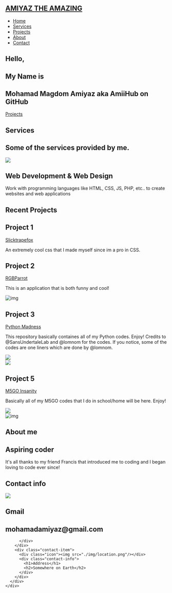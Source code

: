 <!DOCTYPE html>
<html lang="en">

<head>
  <meta charset="UTF-8">
  <meta name="viewport" content="width=device-width, initial-scale=1.0">
  <link rel="stylesheet" href="style.css">
  <title>Amiyaz's Official Website!</title>
  <link rel="icon" href="https://avatars.githubusercontent.com/u/105401901?v=4">
</head>

<body>
  <!-- Header -->
  <section id="header">
    <div class="header container">
      <div class="nav-bar">
        <div class="brand">
          <a href="#hero"><h1><span>AMIYAZ <span> </span></span>THE AMAZING</h1></a>
        </div>
        <div class="nav-list">
          <div class="hamburger"><div class="bar"></div></div>
          <ul>
            <li><a href="#hero" data-after="Home">Home</a></li>
            <li><a href="#services" data-after="Service">Services</a></li>
            <li><a href="#projects" data-after="Projects">Projects</a></li>
            <li><a href="#about" data-after="About">About</a></li>
            <li><a href="#contact" data-after="Contact">Contact</a></li>
          </ul>
        </div>
      </div>
    </div>
  </section>
  <!-- End Header -->


  <!-- Hero Section  -->
  <section id="hero">
    <div class="hero container">
      <div>
        <h1>Hello, <span></span></h1>
        <h1>My Name is <span></span></h1>
        <h1>Mohamad Magdom Amiyaz aka AmiiHub on GitHub<span></span></h1>
        <a href="#projects" type="button" class="cta">Projects</a>
      </div>
    </div>
  </section>
  <!-- End Hero Section  -->

  <!-- Service Section -->
  <section id="services">
    <div class="services container">
      <div class="service-top">
        <h1 class="section-title">Serv<span>i</span>ces</h1>
        <h2>Some of the services provided by me.</h2>
      </div>
      <div class="service-bottom">
        <div class="service-item">
          <div class="icon"><img src="./img/services.png"/></div>
          <h2>Web Development & Web Design</h2>
          <p>Work with programming languages like HTML, CSS, JS, PHP, etc.. to create websites and web applications</p>
        </div>
      </div>
    </div>
  </section>
  <!-- End Service Section -->

  <!-- Projects Section -->
  <section id="projects">
    <div class="projects container">
      <div class="projects-header">
        <h1 class="section-title">Recent <span>Projects</span></h1>
      </div>
      <div class="all-projects">
        <div class="project-item">
          <div class="project-info">
            <h1>Project 1</h1>
            <a href="https://github.com/AmiiHub/slicktrapefox" class="cta">Slicktrapefox</a>
            <p> An extremely cool css that I made myself since im a pro in CSS. </p>
        </div>
        <div class="project-item">
          <div class="project-info">
            <h1>Project 2</h1>
            <a href="https://github.com/AmiiHub/RGBParrot" class="cta">RGBParrot</a>
            <p>This is an application that is both funny and cool!</p>
          </div>
          <div class="project-img">
            <img src="https://camo.githubusercontent.com/39fba0d000588eb1651b6aa5f3f5fad3b9ecfce1f558b4b83d6f2c9b8859d4df/687474703a2f2f64726f7069742e76656c76657463616368652e6f72672e73332e616d617a6f6e6177732e636f6d2f6a6d686f6262732f4e7a637a464f597134672f7465726d626f782d706172726f742d636f6c6f722e676966" alt="img">
          </div>
        </div>
        <div class="project-item">
          <div class="project-info">
            <h1>Project 3</h1>
            <a href="https://github.com/AmiiHub/Python-Madness" class="cta">Python Madness</a>
            <p>This repository basically containes all of my Python codes. Enjoy! Credits to @SansUndertaleLab and @lomnom for the codes. If you notice, some of the codes are one liners which are done by @lomnom. </p>
          </div>
          <div class="project-img">
            <img src="https://user-images.githubusercontent.com/105401901/178237924-7f22bb9c-476e-47f5-b487-933113cc38ec.png">
          </div>
          <div class="project-img">
            <img src="https://user-images.githubusercontent.com/105401901/178238142-8a70858c-f8c4-40c6-9ab7-cddb384fce36.png">
          </div>
        </div>
        <div class="project-item">
          <div class="project-info">
            <h1>Project 5</h1>
            <a href="https://github.com/AmiiHub/M5GO-Insanity" class="cta">M5GO Insanity</a>
            <p>Basically all of my M5GO codes that I do in school/home will be here. Enjoy! </p>
          </div>
          <div class="project-img">
            <img src="https://user-images.githubusercontent.com/105401901/178238451-a4dcbc4d-fd77-4298-82e6-6f80adfb063f.png">
          </div>
        </div>
      </div>
    </div>
  </section>
  <!-- End Projects Section -->

  <!-- About Section -->
  <section id="about">
    <div class="about container">
      <div class="col-left">
        <div class="about-img">
          <img src="https://avatars.githubusercontent.com/u/105401901?v=4" alt="img">
        </div>
      </div>
      <div class="col-right">
        <h1 class="section-title">About <span>me</span></h1>
        <h2>Aspiring coder</h2>
        <p>It's all thanks to my friend Francis that introduced me to coding and I began loving to code ever since!</p>
      </div>
    </div>
  </section>
  <!-- End About Section -->

  <!-- Contact Section -->
  <section id="contact">
    <div class="contact container">
      <div><h1 class="section-title">Contact <span>info</span></h1></div>
      <div class="contact-items">
        <div class="contact-item">
          <div class="icon"><img src="https://external-content.duckduckgo.com/iu/?u=https%3A%2F%2Ftse1.mm.bing.net%2Fth%3Fid%3DOIP.5u7A1BVR50f-1m2MNJFczAHaHa%26pid%3DApi&f=1"/></div>
          <div class="contact-info">
            <h1>Gmail</h1>
            <h2>mohamadamiyaz@gmail.com</h2>
            
          </div>
        </div>
        <div class="contact-item">
          <div class="icon"><img src="./img/location.png"/></div>
          <div class="contact-info">
            <h1>Address</h1>
            <h2>Somewhere on Earth</h2>
          </div>
        </div>
      </div>
    </div>
  </section>
  <!-- End Contact Section -->
  
  <script src="./app.js"></script>
</body>
</html>
